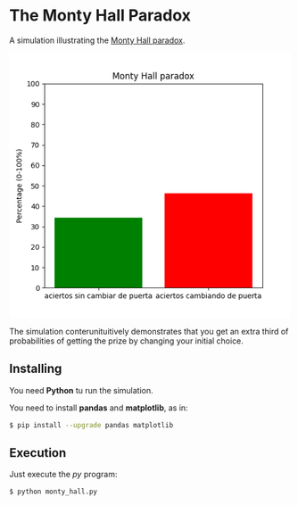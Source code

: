 # The Monty Hall Paradox

A simulation illustrating the [Monty Hall paradox](https://en.wikipedia.org/wiki/Monty_Hall_problem).

![Simulation results](docs/paradox_result.png)

The simulation conterunituitively demonstrates that you get an extra third of probabilities of getting the prize by changing your initial choice.

## Installing

You need **Python** tu run the simulation.

You need to install **pandas** and **matplotlib**, as in:

```bash
$ pip install --upgrade pandas matplotlib
```

## Execution

Just execute the *py* program:

```bash
$ python monty_hall.py
```
